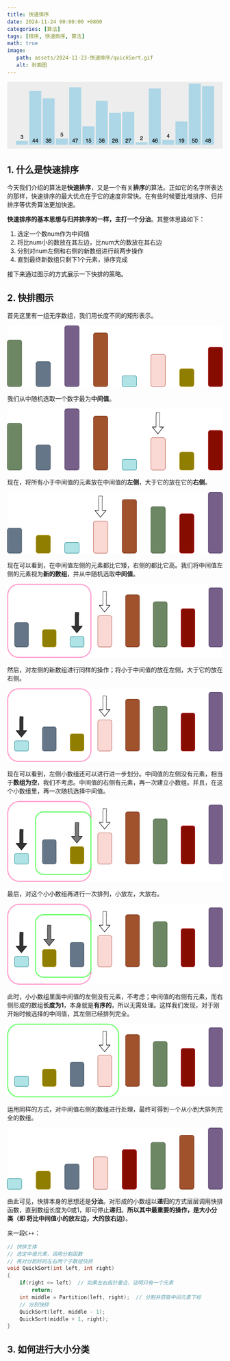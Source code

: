```yaml
---
title: 快速排序
date: 2024-11-24 00:00:00 +0800
categories: [算法]
tags: [排序, 快速排序, 算法]
math: true
image:
   path: assets/2024-11-23-快速排序/quickSort.gif
   alt: 封面图
---
```


![quickSort](assets/2024-11-23-快速排序/quickSort.gif)

## 1. 什么是快速排序

今天我们介绍的算法是**快速排序**，又是一个有关**排序**的算法。正如它的名字所表达的那样，快速排序的最大优点在于它的速度非常快。在有些时候要比堆排序、归并排序等优秀算法更加快速。

**快速排序的基本思想与归并排序的一样，主打一个分治**。其整体思路如下：

1. 选定一个数num作为中间值
2. 将比num小的数放在其左边，比num大的数放在其右边
3. 分别对num左侧和右侧的新数组进行前两步操作
4. 直到最终新数组只剩下1个元素，排序完成

接下来通过图示的方式展示一下快排的策略。

## 2. 快排图示

首先这里有一组无序数组，我们用长度不同的矩形表示。

![无序数组](assets/2024-11-23-快速排序/无序数组.png)

我们从中随机选取一个数字最为**中间值**。

![选择中间值](assets/2024-11-23-快速排序/选择中间值.png)

现在，将所有小于中间值的元素放在中间值的**左侧**，大于它的放在它的**右侧**。

![左右两侧分布](assets/2024-11-23-快速排序/左右两侧分布.png)

现在可以看到，在中间值左侧的元素都比它矮，右侧的都比它高。我们将中间值左侧的元素视为**新的数组**，并从中随机选取**中间值**。

![小数组选中间值](assets/2024-11-23-快速排序/小数组选中间值.png)

然后，对左侧的新数组进行同样的操作；将小于中间值的放在左侧，大于它的放在右侧。

![小数组分布](assets/2024-11-23-快速排序/小数组分布.png)

现在可以看到，左侧小数组还可以进行进一步划分。中间值的左侧没有元素，相当于**数组为空**，我们不考虑。中间值的右侧有元素，再一次建立小数组。并且，在这个小数组里，再一次随机选择中间值。

![小小数组选数](assets/2024-11-23-快速排序/小小数组选数.png)

最后，对这个小小数组再进行一次排列，小放左，大放右。

![小小数组完成](assets/2024-11-23-快速排序/小小数组完成.png)

此时，小小数组里面中间值的左侧没有元素，不考虑；中间值的右侧有元素，而右侧形成的数组**长度为1**，本身就是**有序的**，所以无需处理。这样我们发现，对于刚开始时候选择的中间值，其左侧已经排列完全。

![左侧完成](assets/2024-11-23-快速排序/左侧完成.png)

运用同样的方式，对中间值右侧的数组进行处理，最终可得到一个从小到大排列完全的数组。

![排列完成](assets/2024-11-23-快速排序/排列完成.png)

由此可见，快排本身的思想还是**分治**。对形成的小数组以**递归**的方式层层调用快排函数，直到数组长度为0或1，即可停止**递归**。**所以其中最重要的操作，是大小分类（即 将比中间值小的放左边，大的放右边）**。

来一段`C++`：

```C++
// 快排主体
// 选定中值元素，调用分割函数
// 再对分割好的左右两个子数组快排
void QuickSort(int left, int right)
{
    if(right <= left)  // 如果左右指针重合，证明只有一个元素
        return;
    int middle = Partition(left, right);  // 分割并获取中间元素下标
    // 分别快排
    QuickSort(left, middle - 1);
    QuickSort(middle + 1, right);
}
```

## 3. 如何进行大小分类
